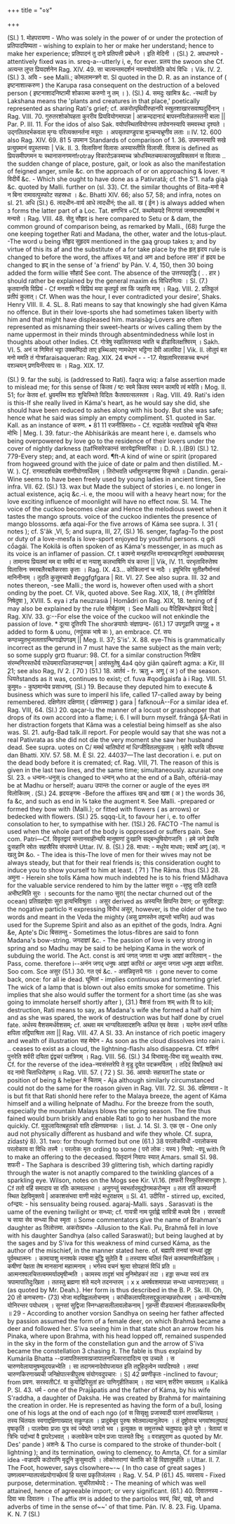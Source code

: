 +++
title = "०४"

+++

(Sl.) 1. मोहपरायणा - Who was solely in the power of or under the protection of प्रतिपादयिष्यता - wishing to explain to her or make her understand; hence to make her experience; प्रतिपादनं तु दाने प्रतिपत्ती प्रबोधने । इति मेदिनी । 
(Sl.) 2. अवधानपरे - attentively fixed was in. sreq-a--utterly i, e, for ever. 
प्रलय the swoon she Cf. अत्यन्त लुप्त प्रियदर्शनेन Rag. XIV. 49. सा चात्यन्तमदर्शनं नयनयोर्यातेति कोयं विधिः । Vik. IV. 2. 
(Sl.) 3. अयि - see Malli.; कोमलामन्त्रणे वा. Sl quoted in the D. R. as an instance of ( इष्टनाशात्करुण ) the Karupa rasa consequent on the destruction of a beloved person ( इष्टनाशादनिष्टामी शोकात्मा करुणो नु तम् । ). 
(Sl.) 4. समदुः खामित्र &c. -स्थली by Lakshana means the 'plants and creatures in that place,' poetically represented as sharing Rati's grief; cf. अकरोत्पृथिवीरुहानपि स्स्रुतशाखारसवाष्पदुर्दिनान् । Rag. VIII. 70. गुरुतरशोकोपहता कुररीव प्रियवियोगमापन्ना | आक्रन्ददानादं बापस्नपितोन्नतस्तनी बाला || Par. P. III. 11. For the idos of also Sak. वयोपस्थितवियोगस्य तपोवनस्यापि समवस्था दृश्यते । उद्गलितदर्भकवला मृग्यः परित्यक्तनर्तना मयूराः । अपसृतपाण्डुपत्रा मुञ्चन्यभ्रूणीव लताः ॥ IV. 12. 600 also Rag. XIV. 69. 
81 5 उपमान Standards of comparison of 1. 36. उपमानस्यापि सखे प्रत्युपमानं वपुस्तस्याः | Vik. II. 3. विलासिनां विलासः अस्यास्तीति विलासी. विलास is defined as प्रियसमीपगमन यः स्थानासनगमनfrotray विकारोऽकस्माच्च क्रोधस्मितचमत्कारमुखविक्लवनं स विलासः .. the sudden change of place, posture, gait, or look as also the manifestation of feigned anger, smile &c. on the approach of or on approaching & lover. न विदीर्ये &c. - Which she ought to have done as a Pativrată; cf. the S'1. nafa giąà &c. quoted by Malli. further on (sl. 33). Cf. the similar thoughts of Bita-मनो मे न बिना रामावत्पुस्फोट सहस्रधा । &c. Bhatti XIV. 66; also 57, 58; and infra, notes on sl. 21. 
अधि 
(Sl.) 6. त्वदधीन-वार्य आधे त्वदधीनं; the all. ख ( ईन ) is always added when з forms the latter part of a Loc. Tat. क्षणभित्र ०Cf. कथमेकपदे निरागसं जनमाभाष्यमिमं न मन्यसे । Rag. VIII. 48. सेतु सौहृद is here compared to Setu or & dam, the common ground of comparison being, as remarked by Malli., 
(68) 
furge the one keeping together Rati and Madana, the other, water and the lotus-plaut. -The word u being 
सौहृद सुहृदय mentioned in the gaą group takes з; and by virtue of this its af and the substitute of a for take place by the 
हृत् हृदय rule is changed to before the word, the affixes यत् and अण and before लास' if हृदय be changed to हृद् in the sense of 'a friend' by Pán. V. 4, 150, then 30 boing added the form willie सौहार्द See cont. The absence of the उत्तरपदवृद्धि ( . . हार ) should rather be explained by the general maxim és विधिरनित्यः । 
Sl. 
(7.) कृतवानसि विप्रियं - Cf मनसापि न विप्रियं मया कृतपूर्व तव किं जहासि माम् । Rag. VIII. 2. प्रतिकूलं प्रतीपं कुलात्। Cf. When was the hour, I ever contradicted your desire', Shaks. Henry VIII. II. 4. 
SL. 8. Rati means to say that knowingly she had given Káma no offence. But in their love-sports she had sometimes taken liberty with him and that might have displeased him. maraisàg-Lovers are often represented as misnaming their sweet-hearts or wives calling them by the name uppermost in their minds through absentmindedness while lost in thoughts about other Indies. Cf. गोत्रेषु स्खलितस्तदा भवति च व्रीडाविलक्षश्विरम् । Sakh. VI. 5. अनं ज णिमित्तं भट्टा उक्कण्ठिदो ताए इथ्थिआए णामधेएण भट्टिणा देवी आलविदा | Vik. II. लोलुपं बत मनो ममति तं गोत्रfaraisaqueran: Rag. XIX. 24 बन्धनं - - -17. मेखलाभिरसकच्च 
बन्धनं वश्ञ्चयन् प्रणयिनीरवाप सः । Rag. XIX. 17. 

(Sl.) 9. far the subj. is (addressed to Rati). faqra wiq: a false assertion made to mislead me; for this sense of कितव / ष्टः स्वमे कितव रमयन कामपि त्वं मयेति। Mog. II. 51; for केतव ef. ध्रुवमस्मि शठः शुचिस्मिते विदितः कैतववत्सलस्तव । Rag. VIII. 49. Rati's iden is this-If she really lived in Káma's heart, as he would say she did, she should have been reduced to ashes along with his body. But she was safe; hence what he said was simply an empty compliment. S1. quoted in Sar. Kall. as an instance of करुण. 
• 
81 11 रजनीसिमरा० - Cf. रुद्रालोके नरपतिपथे सूचि भेोस्त मोभिः | Meg. I. 39. fatur:-the Abhisárikás are meant here i, e. damsels who being overpowered by love go to the residence of their lovers under the cover of nightly darkness (tafभिसरेरकान्तं सारयेद्वाभिसारिका । D. R. ).(B9) 
(Sl.) 12. 779-Every step; and, at each word. ¶ft-A kind of wine or spirit (propared from hogweed ground with the juice of date or palm and then distilled. M.-W. ). Cƒ. रागमादर्शयन्नेष वारुणीयोगवर्धितम् । तिरोभवति धर्मांशुरनङ्गश्व विजृम्भते ॥ Dandin. gerai-Wine seems to have been freely used by young ladies in ancient times, See infra. VII. 62. 
(Sl.) 13. 
wax but 
Made the subject of stories i, e. no longer in actual existence, açiq &c.-i. e, the moou will with a heavy heart now; for the love exciting influence of moonlight will have no effect now. 
Sl. 14. 
The voice of the cuckoo becomes clear and Hence the melodious 
sweet when it tastes the mango sprouts. voice of the cuckoo indientes the presence of mango blossoms. æfa aqai-For the five arrows of Káma see supra. I. 31 ( notes ); cf. S'âk ̧ VI, 5; and supra, III, 27, 
(Sl.) 16. senger, 
fagfag-To the post or duty of a love-mesfa is love-sport enjoyed by youthful persons. q gới cổagái. The Kokilá is often spoken of as Káma's messenger, in as much as its voice is an inflamer of passion. Cf. t कामनो मनहरन्ति मानावभङ्गनिपुणं त्वममोघमस्त्रम् । तामानय प्रियतमां मम वा समीपं मां वा नयाशु कलभाषिणि यंत्र कान्ता || Vik, IV. 11. परभृताविरुतेश्व विलासिनः स्मरबलैरबलैकरसाः कृताः । Rag. IX. 43... कोकिलानां च नादैः । इषुभिरिव सुतीक्ष्णैर्मानसं मानिनीनाम् । तुदति कुसुमचापो #eggfgfgara | Rit. VI. 27. See also supra. III. 32 and notes thereon, -see Malli.; the word is, however often used with a short onding by the poet. Cf. Vík, quoted above. See Rag. XIX, 18, ( तेन दृतिविदितं निषेदुषा ), XVIII. 5. eya i zfa neuzrasıà | Homådri on Rag. XIX, 18. tening of ई may also be explained by the rule सोर्बहुलम् । See Malli ou वैदिहिबन्धोहृदयं विदद्रे | Rag. XIV. 33. g:--For else the voice of the cuckoo will not enkindle the passion of love. 
* 
दूत्या दूतिरपि The shorङयापोः संज्ञाछन्द- 
(61.) 17 उपगूढानि उपगुहू + त added to form & uonu, (नपुंसक भाषे कः ), an embrace. Cf. सयः कण्ठच्युतभुजलताग्रन्थिगाढोपगढम् || Meg. II. 37; S'is'. X. 88. eye-This is grammatically incorrect as the gerund in 7 must have the same subject as the main verb; so some supply gr¤ ftuarur: 98. Cf. for a similar construction निरक्षिय संरम्भनिरस्तधैर्य राधेयमाराधितजामदग्न्यम् | असंस्तुतेषु 4a4 qòy giãn qaûreft agma: a Kir, III ̧21; see also Rag, IV 2. 
( 70 ) 
(51.) 18. आर्तवं - fr. ऋतु + अणू ( अ ) of the season. धियतेstands as it was, continues to exist; cf. fuva #qodigaìsfa à i Rag. VIII. 51. कुमुम० - कुष्ठमान्येव प्रसाधनम्. 
(Sl.) 19. 
Because they deputed him to execute & business which was sure to imperil his life, called 17-called away by being remembered. दक्षिणेतर दक्षिणात् ( दक्षिणस्माद्वा ) gara | fafknouÀ--For a similar idea ef. Rag. VIII, 64. 
(Sl.) 20. qaçar-lu the manner of a locust or grasshopper that drops of its own accord into a flame; i. 6. I will burn myself. frângã §Â-Rati in her distraction forgets that Kâma was a celestial being himself as she also was. 
Sl. 21. aufg-Bad talk.ill report. For people would say that she was not a real Pativrata as she did not die the very moment she saw her husband dead. See supra. uotes on C/ ममर्थ चातिघोरां मां धिग्जीवितलघुकृताम् । मृतेपि स्वयि जीवन्त्या 
dan Bhatti. XIV. 57. 58. 
M. 
È 
Sl. 22. 44037—The last decoration i. e. put on the dead body before it is cremated; cf. Rag. VIII, 71. The reason of this is given in the last two lines, and the same time; simultaneously. 
azuraiat one 
Sl. 23. 
० धन्वनः-धनुस् is changed to धन्वन् who at the end of a Bah, oftériá-may be at Madhu or herself; auaru उपान्तः the corner or augle of the eyes तन विलोकितम् . 
(Sl.) 24. हृदयङ्गमः -Before the affixes खच् and खश ( अ ) the words 36, fa &c, and such as end in 3⁄4 take the augment म. See Malli. 
-prepared or formed they bow with (Malli.); or fitted with flowers ( as arrows) or bedecked with flowers. 
(Sl.) 25. sqqq-Lit, to favour her i, e. to offer consolation to her, to sympathise with her. 
(1Sl.) 26. FACTO -The namul is used when the whole part of the body is oppressed or suffers pain. See com. Patri—Cf. 
विवृतद्वारं सन्तानवाहीन्यपि मानुषाणां दुःखानि सद्बन्धुषियोगजानि । हमे जने प्रेयसि दुःसहानि स्रोतः सहस्रैरिव संप्लवन्ते Uttar. IV. 8. 
(Sl.) 28. माधव: - मधुरेव माधवः; स्वार्थे अणू (अ). न खलु प्रेम &o. - The idea is this-The love of men for their wives may not be always steady, but that for their real friends is; this consideration ought to induce you to show yourself to him at least. 
( 71 ) 
The Rāma. thus 
(Sl.) 28. अमुना - Herein she tolls Káma how much indebted he is to his friend Mådhava for the valuable service rendered to him by the latter ससुरा ० -सुष्ठु राति ददाति अभीष्टमिति सुरः । 
secounts for the namo सुरा( the nectar churned out of the ocean) प्रतिग्रहाद्देवाः सुरा इत्यभिविश्रुताः । असुर derived as अस्यन्ति क्षिपन्ति देवान; or सुरविरुद्धा: the nogative particlo न expressing विरोध असुर, however, is the older of the two words and meant in the Veda the mighty (असु प्राणस्तेन तद्वन्तो भवन्ति) aud was used for the Supreme Spirit and also as an epithet of the gods, Indra. Agni &e, Apte's Dic बिसतन्तु - Sometimes the lotus-fibres are said to fonn Madana's bow-string. जगदाज्ञां &c. - The passion of love is very strong in spring and so Madhu may be said to be helping Kama in the work of subduing the world. The Act. const is अयं जगत् जगता वा धनुषः आज्ञां कारितवान् - the Pass, come. therefore i--अनंन जगद् धनुषः आज्ञां कारितं or अमुना जगता धनुष आज्ञा कारिता. Soo com. 
Sce असुर 
(51.) 30. गत एवं &c. - असन्निवृत्तये गतः । gone never to come back, once: for all ie dead. घूमितां - implies continuous and tormenting grief. The wick of a lamp that is blown out also emits smoke for sometime. This implies that she also would suffer the torment for a short time (as she was going to immolate herself shortly after ), 
(31.) वैशसं from शम् with वि to kill; destruction, Rati means to say, as Madana's wife she formed a half of him and as she was spared, the work of destruction was but half done by cruel fate. अर्धस्य वैशसमर्धवेशसम्; cf. अथवा मम भाग्यविलवादशनिः कल्पित एव वेवसा । यदनेन तरुर्न पातितः क्षपिता तद्विपाश्रिता लता || Rag. VIII. 47. 
A 
Sl. 33. An instance of rich poetic imagery and wealth of illustration सह मेघेन - As soon as the cloud dissolves into rain i. .. ceases to exist as a cloud, the lightning-flashı also disappesra. Cf. शशिनं पुनरेति शर्वरी दयिता द्वंद्वचरं पतत्रिणम् । Rag. VIII. 56. 
(Sl.) 34 विभावसु-विभा वसु wealth वस्थ. Cf. for the reverse of the idea-नवसंस्तरेपि ते मृडु दूयेत पदक्रमर्पितम् । तदिदं विषहिष्यते कथं वद नामो चिताधिरोहणम् ॥ Rag. VIII. 57. 
( 72 ) 
SI. 36. आवयोः सहायताThe state or position of being & helper मे चिताम् - Aja although similarly circumstanced could not do the same for the roason given in Rag. VIII. 72. 
Sl. 36. दक्षिणवात - It is but fit that Rati shonld here refer to the Malaya breeze, the agent of Káma himself and a willing helpnate of Madhu. For the breeze from the south, especially the mountain Malays blows the spring season. The fire thus fained would burn briskly and enable Rati to go to her husband the more quickly. Cf. मुकुलायितबहुतको वाति दक्षिणपवनकः । list. J. 14. 
SI. 3. एक एव - One only aud not physically different as husband and wife they whole. Cf. supra, zīdastý 8). 31. 
two: for though 
formed but one 
(61.) 38 परलोकविधी -परलोकस्य परलोकाय वा विधिः तस्मै । परलोकः मृतः ording to some ( परो लोक : यस्य ) निवपे: -वपू with नि to make an offering to the deceased. पितृदानं निवापः स्यात् Amars. 
small 
SI. 98. शफरी - The Saphara is described 39 glittering tish, which darting rapidly through the water is not anaptly compared to the twinkling glances of a sparkling eye. Wilson, notes on the Mogs see Kir. VI.16. (शफरी रिस्फुरितचारुदृशः ). Cf ततो वहिं समादाय सा रतिः कामवल्लभा । अनुगन्तुं स्वभर्तारमुद्योगमकरोन्मुन ॥ तता रतिं कामपत्नी स्थित देहविमुक्तये | आकाशसंभवा वाणी माहेदं मधुराक्षरम् ॥ 
Sl. 41. उदीरित - stirred up, excited, ofन्द्रय: - his sensuality being roused. agaraj-Malli. says . Sarasvati is the uame of the evening twilight or सन्ध्या; cf. गायत्री नाम पूर्वाह्णे सावित्री मध्यमे दिन । सरस्वती च साया सेव सन्ध्या विधा स्मृता ॥ Some commentators give the name of Brahman's daughter as तिलोत्तमा. अकरोत्प्रभा० -Allusion to the Kali. Pu, Brahmå fell in love with his daughter Sandhya (also called Saraswati); but being laughed at by the sages and by S'iva for this weakness of mind cursed Káma, as the author of the mischief, in the manner stated here. of. बह्मापि तनयां सन्ध्यां दृष्ट्रा पूर्वमथात्मनः । कामायाशु मनश्वके त्यक्त्वा बुद्धि सुतेति वै ॥ तस्याश्व चलितं चित्तं कामचाणविलोडितम् । कषीणां पेक्षता तेष मानसानां महात्मनाम् । भर्गस्य वचनं श्रुत्वा सोपहासं विधिं प्रति ॥ आत्मनश्वलचित्तत्वममर्यादमृषीन्मति । कामस्य तादृशं भावं मुनिमोहकरं तदा । हड्डा सन्ध्या स्वयं तत्र त्रपामापातिदुःखिता । ततस्तु ब्रह्मणा शंते मदने तदनन्तरम् । x x अमर्षवशमापन्ना सन्ध्या ध्यानपराऽभवत् ॥ (as quoted by Mr. Deah.). Her form is thus described in the B. P. Sk. III. Oh, 20 तो कणचरणा- 
(73) 
भोजा मदविह्वललोचनाम् । कांचीकलापविलसद्दुकूलाच्छन्नरोधसम् । अन्योन्याश्लेष योनिरन्तर पयोधराम् । सुनसां सुद्विजा स्निग्धहासलीलावलोकनाम् | गृहन्ती वीडयात्मानं नीलालकवरूथिनीम् ॥ 29 - According to another vorsion Sandhya on seeing her father affected by passion assumed the form of a female deer, on which Brahmâ became a deer and followed her. S'iva seeing him in that state shot an arrow from his Pinaka, where upon Brahma, with his head lopped off, remained suspended in the sky in the form of the constellation gun and the arrow of S'iva became the constellation 3 chasing it. 
The fable is thus explaind by Kumárila Bhatta --प्रजापतिस्तावत्प्रजापालनाधिकारादादित्य एव उच्यते । स चारुणवेलायामुषम्युदयन्नभ्येति । सा तदागमनादेवोपजायत इति तद्दुहितृत्वेन व्यपदिश्यते । तस्यां चारुणकिरणाख्यची जनिक्षेपात्स्त्रीपुरुष संयोगवदुपचारः । 
S] 42 प्रवणीकृतः -inclined to favour; from प्रवण. सरस्वतीCf. या कुर्याद्रिरिसुतां हरः पाणिगृहीतिकाम् । तदा भवान् शरीरेण समग्रताम् ॥ 
Kalikâ P. 
Sl. 43. धर्म - one of the Prajāpatis and the father of Káma, by his wife S'raddha, a daughter of Daksha. He was created by Brahmá for maintaining the creation in order. He is represented as having the form of a bull, losing one of his logs at the ond of each ngo (of स सिसृक्षुः प्रजास्वादी पालनं तास्वचिंतयत् । तस्य चिंतयतः स्वगाद्दक्षिणाख्यात् सकुण्डलः । प्रादुर्बभूव पुरुषः श्वेतमाल्यानुलेपनः । तं दृष्ट्रोवाच भगवांश्वतुष्पादं वृषाकृतिं । पालयेमाः प्रजाः पुत्र स्वं ज्येष्ठो जगतो भव । इत्युक्तः स समुत्तस्थो चतुष्पादः कृते युगे । त्रेतायां स त्रिभिः पर्दाभ्यां वै द्वापरेऽभवत् । कलावेकेन पादेन प्रजाः पालयते विभुः ॥ वराहपुराण as quoted by Mr. Des' pande ) अशनेः & Tho curse is compared to the stroke of thunder-bolt ( lightning ); and its termination, owing to clemency, to Amṛta, Cf. for a similar idea -वज्रादपि कठोराणि मृदूनि कुसुमादपि । लोकोत्तराणां चेतांसि को हि विज्ञातुमर्हति ॥ Uttar. II. 7. The Foot, however, says clsowhere~-~ ( In tho case of great sages ) उष्णत्वमग्न्यातपसंप्रयोगाच्छेत्यं हि यत्सा प्रकृतिजंलस्य । Rag. V. 54. 
P 
(61.) 45. व्यवसाय - Fixed purpose, determination. सुचरितार्थपदे : - The meaning of which was well attained, hence of agreeable import; or very significant. 
(61.) 40. दिवातनस्य - दिवा भवः दिवातनः । The affix तन is added to the partiolos स्वयं, चिरं, पाह्ने, पगे and adverbs of time in the sense of~~' of that time. Pán. IV. 8. 23. Fig. Upama. 
K. N. 7 
(Sl.) 